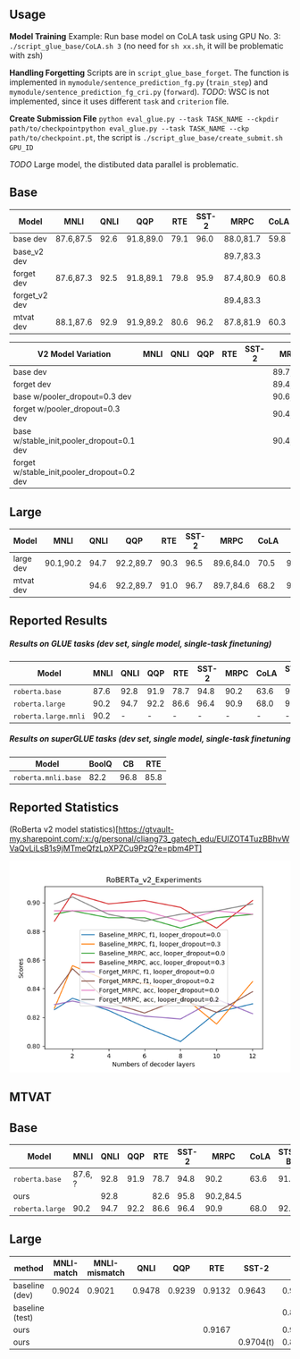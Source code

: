 ## Usage

**Model Training** Example: Run base model on CoLA task using GPU No. 3:
`./script_glue_base/CoLA.sh 3` (no need for `sh xx.sh`, it will be problematic with zsh)

**Handling Forgetting** Scripts are in `script_glue_base_forget`. The function is implemented in `mymodule/sentence_prediction_fg.py` (`train_step`) and `mymodule/sentence_prediction_fg_cri.py` (`forward`). 
*TODO*: WSC is not implemented, since it uses different `task` and `criterion` file. 

**Create Submission File** `python eval_glue.py --task TASK_NAME --ckpdir path/to/checkpointpython eval_glue.py --task TASK_NAME --ckp path/to/checkpoint.pt`, the script is `./script_glue_base/create_submit.sh GPU_ID`

*TODO* Large model, the distibuted data parallel is problematic. 

## Base

| Model        | MNLI      | QNLI | QQP       | RTE  | SST-2| MRPC      | CoLA | STS-B     | WSC  |
|---|---|---|---|---|---|---|---|---|---|
| base      dev | 87.6,87.5 | 92.6 | 91.8,89.0 | 79.1 | 96.0 | 88.0,81.7 | 59.8 | 89.7,89.3 | 82.1 |
| base_v2   dev |           |      |           |      |      | 89.7,83.3 |      |           |      |
| forget    dev | 87.6,87.3 | 92.5 | 91.8,89.1 | 79.8 | 95.9 | 87.4,80.9 | 60.8 | 89.4,89.5 |      |
| forget_v2 dev |           |      |           |      |      | 89.4,83.3 |      |           |      |
| mtvat     dev | 88.1,87.6 | 92.9 | 91.9,89.2 | 80.6 | 96.2 | 87.8,81.9 | 60.3 | 89.8,89.3 |      |

| V2 Model Variation        | MNLI      | QNLI | QQP       | RTE  | SST-2| MRPC      | CoLA | STS-B     | WSC  |
|---|---|---|---|---|---|---|---|---|---|
| base                                     dev |           |      |           |      |      | 89.7,83.3 |      |           |      |
| forget                                   dev |           |      |           |      |      | 89.4,83.3 |      |           |      |
| base w/pooler_dropout=0.3                dev |           |      |           |      |      | 90.6,85.6 |      |           |      |
| forget w/pooler_dropout=0.3              dev |           |      |           |      |      | 90.4,85.4 |      |           |      |
| base w/stable_init,pooler_dropout=0.1    dev |           |      |           |      |      | 90.4,84.4 |      |           |      |
| forget w/stable_init,pooler_dropout=0.2  dev |           |      |           |      |      |  |      |           |      |


## Large

| Model        | MNLI      | QNLI | QQP       | RTE  | SST-2| MRPC      | CoLA | STS-B     | WSC  |
|---|---|---|---|---|---|---|---|---|---|
| large    dev | 90.1,90.2 | 94.7 | 92.2,89.7 | 90.3 | 96.5 | 89.6,84.0 | 70.5 | 91.9,91.9 | 88.4 |
| mtvat    dev |  | 94.6 | 92.2,89.7 | 91.0 | 96.7 | 89.7,84.6 | 68.2 | 91.9,91.8 |      |


## Reported Results

##### Results on GLUE tasks (dev set, single model, single-task finetuning)

Model | MNLI | QNLI | QQP | RTE | SST-2 | MRPC | CoLA | STS-B
---|---|---|---|---|---|---|---|---
`roberta.base` | 87.6 | 92.8 | 91.9 | 78.7 | 94.8 | 90.2 | 63.6 | 91.2
`roberta.large` | 90.2 | 94.7 | 92.2 | 86.6 | 96.4 | 90.9 | 68.0 | 92.4
`roberta.large.mnli` | 90.2 | - | - | - | - | - | - | -

##### Results on superGLUE tasks (dev set, single model, single-task finetuning

Model | BoolQ | CB | RTE
---|---|---|---
`roberta.mnli.base` | 82.2 | 96.8 | 85.8 

## Reported Statistics

(RoBerta v2 model statistics)[https://gtvault-my.sharepoint.com/:x:/g/personal/cliang73_gatech_edu/EUIZOT4TuzBBhvWVaQvLiLsB1s9jMTmeQfzLpXPZCu9PzQ?e=pbm4PT]

![Report Statistics](plots/RoBERTa_v2_Experiments.png)


## MTVAT
## Base

| Model | MNLI | QNLI | QQP | RTE | SST-2 | MRPC | CoLA | STS-B|
|---|---|---|---|---|---|---|---|---|
|`roberta.base`  | 87.6, ? | 92.8 | 91.9 | 78.7 | 94.8 | 90.2      | 63.6 | 91.2|
|ours            |         | 92.8 |      | 82.6 | 95.8 | 90.2,84.5 |      |     |
|`roberta.large` | 90.2    | 94.7 | 92.2 | 86.6 | 96.4 | 90.9      | 68.0 | 92.4|


## Large

|method          | MNLI-match | MNLI-mismatch | QNLI | QQP   | RTE   | SST-2    | MRPC         | CoLA          | STS-B  |
|----------------|------------|---------------|------|-------|-------|----------|--------------|---------------|--------|
|baseline (dev)  |0.9024      |0.9021         |0.9478|0.9239 |0.9132 |0.9643    |0.9038,0.8539 |0.8636,0.6660  |0.019   |
|baseline (test) |            |               |      |       |       |          |0.8876,0.8391 |               |        |
|ours            |            |               |      |       |0.9167 |          |0.9255,0.8819 |0.8740,0.6919  |        |
|ours            |            |               |      |       |       |0.9704(t) |0.8986,0.8453 |               |        |
